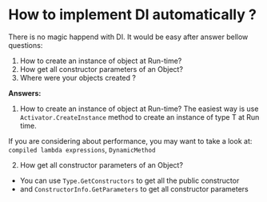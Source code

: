 # How to implement DI automatically ?

There is no magic happend with DI.  It would be easy after answer bellow questions:

1. How to create an instance of object at Run-time?
2. How get all constructor parameters of an Object?
3. Where were your objects created ?

**Answers:**

1. How to create an instance of object at Run-time?
The easiest way is use `Activator.CreateInstance` method to create an instance of type T at Run time.

  If you are considering about performance, you may want to take a look at: `compiled lambda expressions`, `DynamicMethod`

2. How get all constructor parameters of an Object? 
 * You can use `Type.GetConstructors` to get all the public constructor 
 * and `ConstructorInfo.GetParameters` to get all constructor parameters 



